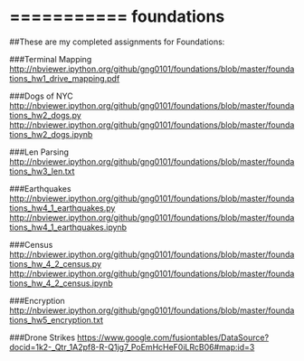===========
foundations
===========
##These are my completed assignments for Foundations:

###Terminal Mapping
http://nbviewer.ipython.org/github/gng0101/foundations/blob/master/foundations_hw1_drive_mapping.pdf

###Dogs of NYC
http://nbviewer.ipython.org/github/gng0101/foundations/blob/master/foundations_hw2_dogs.py
http://nbviewer.ipython.org/github/gng0101/foundations/blob/master/foundations_hw2_dogs.ipynb


###Len Parsing
http://nbviewer.ipython.org/github/gng0101/foundations/blob/master/foundations_hw3_len.txt

###Earthquakes
http://nbviewer.ipython.org/github/gng0101/foundations/blob/master/foundations_hw4_1_earthquakes.py
http://nbviewer.ipython.org/github/gng0101/foundations/blob/master/foundations_hw4_1_earthquakes.ipynb


###Census
http://nbviewer.ipython.org/github/gng0101/foundations/blob/master/foundations_hw_4_2_census.py
http://nbviewer.ipython.org/github/gng0101/foundations/blob/master/foundations_hw_4_2_census.ipynb


###Encryption
http://nbviewer.ipython.org/github/gng0101/foundations/blob/master/foundations_hw5_encryption.txt

###Drone Strikes
https://www.google.com/fusiontables/DataSource?docid=1k2-_Qtr_1A2pf8-R-Q1jg7_PoEmHcHeF0iLRcB06#map:id=3
